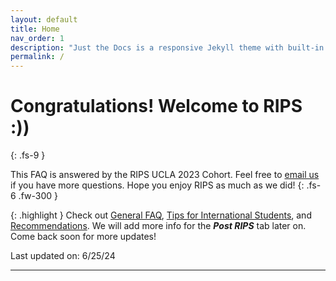 ```yaml
---
layout: default
title: Home
nav_order: 1
description: "Just the Docs is a responsive Jekyll theme with built-in search that is easily customizable and hosted on GitHub Pages."
permalink: /
---
```


# Congratulations! Welcome to RIPS :\)\)
{: .fs-9 }

This FAQ is answered by the RIPS UCLA 2023 Cohort. Feel free to [email us](mailto:uclarips2023photos@gmail.com) if you have more questions. Hope you enjoy RIPS as much as we did!
{: .fs-6 .fw-300 }


{: .highlight }
Check out [General FAQ](https://rips-ucla-2023.github.io/rips-faq/docs/general/), [Tips for International Students](https://rips-ucla-2023.github.io/rips-faq/docs/international-students/), and [Recommendations](https://rips-ucla-2023.github.io/rips-faq/docs/recommendations/). We will add more info for the ***Post RIPS*** tab later on. Come back soon for more updates!

Last updated on: 6/25/24

----

